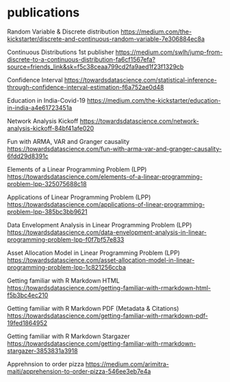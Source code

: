 # publications

Random Variable & Discrete distribution
https://medium.com/the-kickstarter/discrete-and-continuous-random-variable-7e306884ec8a

Continuous Distributions
1st publisher
https://medium.com/swlh/jump-from-discrete-to-a-continuous-distribution-fa6cf1567efa?source=friends_link&sk=f5c38ceaa799cd2fa9aed1f23f1329cb

Confidence Interval
https://towardsdatascience.com/statistical-inference-through-confidence-interval-estimation-f6a752ae0d48

Education in India-Covid-19
https://medium.com/the-kickstarter/education-in-india-a4e61723451a

Network Analysis Kickoff
https://towardsdatascience.com/network-analysis-kickoff-84bf41afe020

Fun with ARMA, VAR and Granger causality
https://towardsdatascience.com/fun-with-arma-var-and-granger-causality-6fdd29d8391c

Elements of a Linear Programming Problem (LPP)
https://towardsdatascience.com/elements-of-a-linear-programming-problem-lpp-325075688c18

Applications of Linear Programming Problem (LPP)
https://towardsdatascience.com/applications-of-linear-programming-problem-lpp-385bc3bb9621

Data Envelopment Analysis in Linear Programming Problem (LPP)
https://towardsdatascience.com/data-envelopment-analysis-in-linear-programming-problem-lpp-f0f7bf57e833

Asset Allocation Model in Linear Programming Problem (LPP)
https://towardsdatascience.com/asset-allocation-model-in-linear-programming-problem-lpp-1c821256ccba

Getting familiar with R Markdown HTML
https://towardsdatascience.com/getting-familiar-with-rmarkdown-html-f5b3bc4ec210

Getting familiar with R Markdown PDF (Metadata & Citations)
https://towardsdatascience.com/getting-familiar-with-rmarkdown-pdf-19fed1864952

Getting familiar with R Markdown Stargazer
https://towardsdatascience.com/getting-familiar-with-rmarkdown-stargazer-3853831a3918

Apprehnsion to order pizza
https://medium.com/arimitra-maiti/apprehension-to-order-pizza-546ee3eb7e4a

